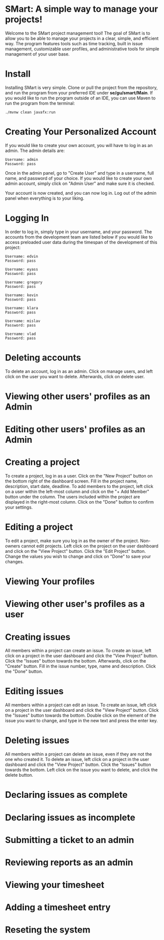 # SMart: A simple way to manage your projects!

Welcome to the SMart project management tool! The goal of SMart is to allow you to be able to manage your projects in a clear, simple, and efficient way. The program features tools such as time tracking, built in issue management, customizable user profiles, and administrative tools for simple management of your user base.

# Install 

Installing SMart is very simple. Clone or pull the project from the repository, and run the program from your preferred IDE under **se/gu/smart/Main**.   If you would like to run the program outside of an IDE, you can use Maven to run the program from the terminal:

```
./mvnw clean javafx:run
```

# Creating Your Personalized Account

If you would like to create your own account, you will have to log in as an admin. The admin details are:
    
    Username: admin
    Password: pass

Once in the admin panel, go to "Create User" and type in a username, full name, and password of your choice. If you would like to create your own admin account, simply click on "Admin User" and make sure it is checked. 

Your account is now created, and you can now log in. Log out of the admin panel when everything is to your liking.

# Logging In

In order to log in, simply type in your username, and your password. The accounts from the development team are listed below if you would like to access preloaded user data during the timespan of the development of this project: 

    Username: edvin
    Password: pass

    Username: eyass
    Password: pass

    Username: gregory
    Password: pass

    Username: kevin
    Password: pass

    Username: klara
    Password: pass

    Username: mislav
    Password: pass

    Username: vlad
    Password: pass


# Deleting accounts

To delete an account, log in as an admin. Click on manage users, and left click on the user you want to delete. Afterwards, click on delete user.

# Viewing other users' profiles as an Admin

# Editing other users' profiles as an Admin

# Creating a project

To create a project, log in as a user. Click on the "New Project" button on the bottom right of the dashboard screen. Fill in the project name, description, start date, deadline. To add members to the project, left click on a user within the left-most column and click on the "+ Add Member" button under the column. The users included within the project are displayed in the right-most column. Click on the "Done" button to confirm your settings. 

# Editing a project

To edit a project, make sure you log in as the owner of the project. Non-owners cannot edit projects. Left click on the project on the user dashboard and click on the "View Project" button. Click the "Edit Project" button. Change the values you wish to change and click on "Done" to save your changes.

# Viewing Your profiles

# Viewing other user's profiles as a user

# Creating issues

All members within a project can create an issue. To create an issue, left click on a project in the user dashboard and click the "View Project" button. Click the "Issues" button towards the bottom. Afterwards, click on the "Create" button. Fill in the issue number, type, name and description. Click the "Done" button.

# Editing issues

All members within a project can edit an issue. To create an issue, left click on a project in the user dashboard and click the "View Project" button. Click the "Issues" button towards the bottom. Double click on the element of the issue you want to change, and type in the new text and press the enter key. 

# Deleting issues

All members within a project can delete an issue, even if they are not the one who created it. To delete an issue, left click on a project in the user dashboard and click the "View Project" button. Click the "Issues" button towards the bottom. Left click on the issue you want to delete, and click the delete button. 

# Declaring issues as complete

# Declaring issues as incomplete

# Submitting a ticket to an admin

# Reviewing reports as an admin

# Viewing your timesheet

# Adding a timesheet entry

# Reseting the system